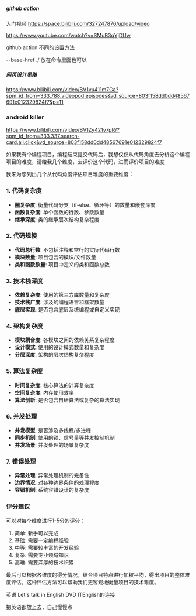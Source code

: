 ##### github action

入门视频 https://space.bilibili.com/327247876/upload/video

https://www.youtube.com/watch?v=SMuB3qYjDUw

github action 不同的设置方法

--base-href ./ 
放在命令里面也可以


##### 网页设计思路
https://www.bilibili.com/video/BV1vu411m7Ga?spm_id_from=333.788.videopod.episodes&vd_source=803f158dd0dd48567691e012329824f7&p=11

### android killer
https://www.bilibili.com/video/BV1Zy421v7pR/?spm_id_from=333.337.search-card.all.click&vd_source=803f158dd0dd48567691e012329824f7


如果我有个编程项目，编程结束提交代码后，我想仅仅从代码角度去分析这个编程项目的难度，请给我几个维度，去评价这个代码，进而评价项目的难度

我来为您列出几个从代码角度评估项目难度的重要维度：

### 1. 代码复杂度
- **圈复杂度**: 衡量代码分支（if-else、循环等）的数量和嵌套深度
- **函数复杂度**: 单个函数的行数、参数数量
- **继承深度**: 类的继承层次结构复杂程度

### 2. 代码规模
- **代码总行数**: 不包括注释和空行的实际代码行数
- **模块数量**: 项目包含的模块/文件数量
- **类和函数数量**: 项目中定义的类和函数总数

### 3. 技术栈深度
- **依赖复杂度**: 使用的第三方库数量和复杂度
- **技术栈广度**: 涉及的编程语言和框架数量
- **底层实现**: 是否包含底层系统编程或自定义实现

### 4. 架构复杂度
- **模块耦合度**: 各模块之间的依赖关系复杂程度
- **设计模式**: 使用的设计模式数量和复杂度
- **分层深度**: 架构的层次结构复杂程度

### 5. 算法复杂度
- **时间复杂度**: 核心算法的计算复杂度
- **空间复杂度**: 内存使用效率
- **算法创新**: 是否包含自研算法或复杂的算法实现

### 6. 并发处理
- **并发模型**: 是否涉及多线程/多进程
- **同步机制**: 使用的锁、信号量等并发控制机制
- **并发场景**: 并发处理的场景复杂度

### 7. 错误处理
- **异常处理**: 异常处理机制的完备性
- **边界情况**: 对各种边界条件的处理程度
- **容错机制**: 系统容错设计的复杂度

### 评分建议
可以对每个维度进行1-5分的评分：
1. 简单: 新手可以完成
2. 基础: 需要一定编程经验
3. 中等: 需要较丰富的开发经验
4. 复杂: 需要专业领域知识
5. 高难: 需要深厚的技术积累

最后可以根据各维度的得分情况，结合项目特点进行加权平均，得出项目的整体难度评估。这种评估方法可以帮助我们更客观地衡量项目的技术难度。


英语
Let's talk in English DVD
ITEnglish的连接

把英语都放上去，自己慢慢点